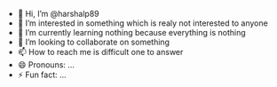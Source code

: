 - 👋 Hi, I’m @harshalp89
- 👀 I’m interested in something which is realy not interested to anyone
- 🌱 I’m currently learning nothing because everything is nothing
- 💞️ I’m looking to collaborate on something
- 📫 How to reach me is difficult one to answer
- 😄 Pronouns: ...
- ⚡ Fun fact: ...

<!---
harshalp89/harshalp89 is a ✨ special ✨ repository because its `README.md` (this file) appears on your GitHub profile.
You can click the Preview link to take a look at your changes.
--->
